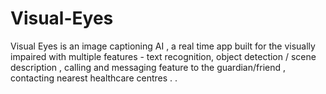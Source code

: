 # Visual-Eyes
Visual Eyes is an image captioning AI , a real time app built for the visually impaired  with multiple features - text recognition, object detection / scene description , calling  and messaging feature to the  guardian/friend , contacting nearest healthcare centres . . 
